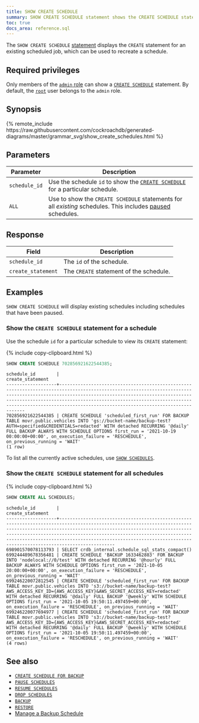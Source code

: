 ```yaml
---
title: SHOW CREATE SCHEDULE
summary: SHOW CREATE SCHEDULE statement shows the CREATE SCHEDULE statement for a scheduled job.
toc: true
docs_area: reference.sql
---
```


The `SHOW CREATE SCHEDULE` [statement](sql-statements.html) displays the `CREATE` statement for an existing scheduled job, which can be used to recreate a schedule.

## Required privileges

Only members of the [`admin` role](security-reference/authorization.html#admin-role) can show a [`CREATE SCHEDULE`](create-schedule-for-backup.html) statement. By default, the [`root`](authorization.html#root-user) user belongs to the `admin` role.

## Synopsis

<div>
{% remote_include https://raw.githubusercontent.com/cockroachdb/generated-diagrams/master/grammar_svg/show_create_schedules.html %}
</div>

## Parameters

Parameter | Description
----------|------------
`schedule_id` | Use the schedule `id` to show the [`CREATE SCHEDULE`](create-schedule-for-backup.html) for a particular schedule.
`ALL` |  Use to show the `CREATE SCHEDULE` statements for all _existing_ schedules. This includes [paused](pause-schedules.html) schedules.

## Response

Field | Description
------|------------
`schedule_id` | The `id` of the schedule.
`create_statement` | The `CREATE` statement of the schedule.

## Examples

`SHOW CREATE SCHEDULE` will display existing schedules including schedules that have been paused.

### Show the `CREATE SCHEDULE` statement for a schedule

Use the schedule `id` for a particular schedule to view its `CREATE` statement:

{% include copy-clipboard.html %}
~~~ sql
SHOW CREATE SCHEDULE 702856921622544385;
~~~

~~~
schedule_id        |                                                                                                                                                                create_statement
-------------------+-------------------------------------------------------------------------------------------------------------------------------------------------------------------------------------------------------------------------------------------------------------------------------------------------------------------------------------------------
702856921622544385 | CREATE SCHEDULE 'scheduled_first_run' FOR BACKUP TABLE movr.public.vehicles INTO 'gs://bucket-name/backup-test?AUTH=specified&CREDENTIALS=redacted' WITH detached RECURRING '@daily' FULL BACKUP ALWAYS WITH SCHEDULE OPTIONS first_run = '2021-10-19 00:00:00+00:00', on_execution_failure = 'RESCHEDULE', on_previous_running = 'WAIT'
(1 row)
~~~

To list all the currently active schedules, use [`SHOW SCHEDULES`](show-schedules.html).

### Show the `CREATE SCHEDULE` statement for all schedules

{% include copy-clipboard.html %}
~~~ sql
SHOW CREATE ALL SCHEDULES;
~~~

~~~
schedule_id        |                                                                                                                                                            create_statement
-------------------+-----------------------------------------------------------------------------------------------------------------------------------------------------------------------------------------------------------------------------------------------------------------------------------------------------------------------------------------------------------------------------------
698901570078113793 | SELECT crdb_internal.schedule_sql_stats_compact()
699244489678356481 | CREATE SCHEDULE 'BACKUP 1633462883' FOR BACKUP INTO 'nodelocal://0/test' WITH detached RECURRING '@hourly' FULL BACKUP ALWAYS WITH SCHEDULE OPTIONS first_run = '2021-10-05 20:00:00+00:00', on_execution_failure = 'RESCHEDULE', on_previous_running = 'WAIT'
699246220072812545 | CREATE SCHEDULE 'scheduled_first_run' FOR BACKUP TABLE movr.public.vehicles INTO 's3://bucket-name/backup-test?AWS_ACCESS_KEY_ID={AWS_ACCESS_KEY}&AWS_SECRET_ACCESS_KEY=redacted' WITH detached RECURRING '@daily' FULL BACKUP '@weekly' WITH SCHEDULE OPTIONS first_run = '2021-10-05 19:50:11.497459+00:00', on_execution_failure = 'RESCHEDULE', on_previous_running = 'WAIT'
699246220077694977 | CREATE SCHEDULE 'scheduled_first_run' FOR BACKUP TABLE movr.public.vehicles INTO 's3://bucket-name/backup-test?AWS_ACCESS_KEY_ID={AWS_ACCESS_KEY}&AWS_SECRET_ACCESS_KEY=redacted' WITH detached RECURRING '@daily' FULL BACKUP '@weekly' WITH SCHEDULE OPTIONS first_run = '2021-10-05 19:50:11.497459+00:00', on_execution_failure = 'RESCHEDULE', on_previous_running = 'WAIT'
(4 rows)
~~~

## See also

* [`CREATE SCHEDULE FOR BACKUP`](create-schedule-for-backup.html)
* [`PAUSE SCHEDULES`](pause-schedules.html)
* [`RESUME SCHEDULES`](resume-schedules.html)
* [`DROP SCHEDULES`](drop-schedules.html)
* [`BACKUP`](backup.html)
* [`RESTORE`](restore.html)
* [Manage a Backup Schedule](manage-a-backup-schedule.html)
